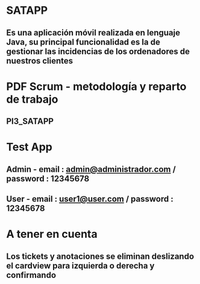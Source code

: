 # SATAPP

## Es una aplicación móvil realizada en lenguaje Java, su principal funcionalidad es la de gestionar las incidencias de los ordenadores de nuestros clientes

# PDF Scrum - metodología y reparto de trabajo

## PI3_SATAPP

# Test App

## Admin - email : admin@administrador.com / password : 12345678
## User - email : user1@user.com / password : 12345678

# A tener en cuenta

## Los tickets y anotaciones se eliminan deslizando el cardview para izquierda o derecha y confirmando